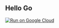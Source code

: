 Hello Go
--------

[![Run on Google Cloud](https://storage.googleapis.com/cloudrun/button.svg)](https://deploy-dpyb4duzqq-uc.a.run.app)
